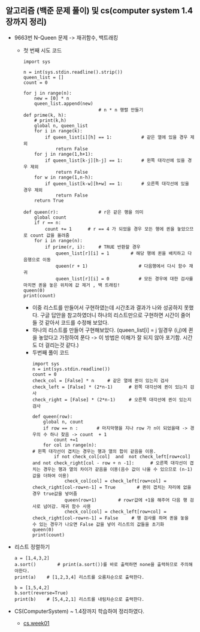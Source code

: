 ## 알고리즘 (백준 문제 풀이) 및 cs(computer system 1.4장까지 정리)

* 9663번 N-Queen 문제 -> 재귀함수, 백트래킹  
    * 첫 번째 시도 코드  
        ```
        import sys

        n = int(sys.stdin.readline().strip())
        queen_list = []
        count = 0

        for j in range(n):
            new = [0] * n
            queen_list.append(new)
                                    # n * n 행렬 만들기 
        def prime(k, h):
            # print(k,h)
            global n, queen_list
            for i in range(k):         
                if queen_list[i][h] == 1:           # 같은 열에 있을 경우 제외 
                    return False
            for j in range(1,h+1):      
                if queen_list[k-j][h-j] == 1:       # 왼쪽 대각선에 있을 경우 제외
                    return False
            for w in range(1,n-h):
                if queen_list[k-w][h+w] == 1:       # 오른쪽 대각선에 있을 경우 제외
                    return False
            return True

        def queen(r):               # r은 같은 행을 의미  
            global count    
            if r == n:
                count += 1      # r == 4 가 되었을 경우 모든 행에 퀸을 놓았으므로 count 값을 올려줌
            for i in range(n):
                if prime(r, i):     # TRUE 반환할 경우
                    queen_list[r][i] = 1        # 해당 행에 퀸을 배치하고 다음행으로 이동
                    queen(r + 1)                   # 다음행에서 다시 함수 재귀   
                    queen_list[r][i] = 0           # 모든 경우에 대한 검사를 마치면 퀸을 놓은 위치에 값 제거 , 백 트래킹!
        queen(0)
        print(count)
        ```  
        * 이중 리스트를 만들어서 구현하였는데 시간초과 결과가 나와 성공하지 못했다. 구글 답안을 참고하였더니 하나의 리스트만으로 구현하면 시간이 줄어들 것 같아서 코드를 수정해 보았다.  
        * 하나의 리스트를 만들어 구현해보았다.  (queen_list[i] = j 일경우 (i,j)에 퀸을 놓았다고 가정하여 푼다 -> 이 방법은 이해가 잘 되지 않아 포기함. 시간도 더 걸리는것 같다.)   
        * 두번째 풀이 코드   
            ```
            import sys
            n = int(sys.stdin.readline())
            count = 0
            check_col = [False] * n     # 같은 열에 퀸이 있는지 검사
            check_left = [False] * (2*n-1)      # 왼쪽 대각선에 퀸이 있는지 검사
            check_right = [False] * (2*n-1)     # 오른쪽 대각선에 퀸이 있는지 검사

            def queen(row):
                global n, count
                if row == n :       # 마지막행을 지나 row 가 n이 되었을때 -> 경우의 수 하나 찾음 -> count  + 1
                    count +=1
                for col in range(n):                                                                            # 왼쪽 대각선이 겹치는 경우는 행과 열의 합이 같음을 이용.
                    if not check_col[col]  and  not check_left[row+col] and not check_right[col - row + n -1]:      # 오른쪽 대각선이 겹치는 경우는 행과 열의 차이가 같음을 이용(음수 값이 나올 수 있으므로 (n-1)값을 더하여 이용)
                        check_col[col] = check_left[row+col] = check_right[col-row+n-1] = True        # 퀸이 겹치는 자리에 없을 경우 true값을 넣어줌
                        queen(row+1)        # rowr값에 +1을 해주어 다음 행 검사로 넘어감. 재귀 함수 사용
                        check_col[col] = check_left[row+col] = check_right[col-row+n-1] = False     # 행 검사를 하며 퀸을 놓을 수 있는 경우가 나오면 False 값을 넣어 리스트의 값들을 초기화
            queen(0)
            print(count)
            ```

* 리스트 정렬하기  
    ```
    a = [1,4,3,2]
    a.sort()        # print(a.sort())를 바로 출력하면 none을 출력하므로 주의해야한다.
    print(a)    # [1,2,3,4] 리스트를 오름차순으로 출력한다.

    b = [1,5,4,2]
    b.sort(reverse=True)        
    print(b)    # [5,4,2,1] 리스트를 내림차순으로 출력한다.
    ```

* CS(ComputerSystem) ~ 1.4장까지 학습하여 정리하였다.  
    * [cs.week01]() 

